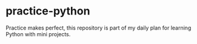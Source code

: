# practice-python
Practice makes perfect, this repository is part of my daily plan for learning Python with mini projects.
